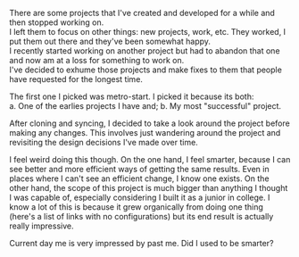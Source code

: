 There are some projects that I've created and developed for a while and then stopped working on.  
I left them to focus on other things: new projects, work, etc. They worked, I put them out there and they've been somewhat happy.  
I recently started working on another project but had to abandon that one and now am at a loss for something to work on.  
I've decided to exhume those projects and make fixes to them that people have requested for the longest time.

The first one I picked was metro-start. I picked it because its both:  
a. One of the earlies projects I have and;
b. My most "successful" project.

After cloning and syncing, I decided to take a look around the project before making any changes. This involves just wandering around the project and revisiting the design decisions I've made over time.

I feel weird doing this though. On the one hand, I feel smarter, because I can see better and more efficient ways of getting the same results. Even in places where I can't see an efficient change, I know one exists. 
On the other hand, the scope of this project is much bigger than anything I thought I was capable of, especially considering I built it as a junior in college.
I know a lot of this is because it grew organically from doing one thing (here's a list of links with no configurations) but its end result is actually really impressive.  
  
Current day me is very impressed by past me. Did I used to be smarter?